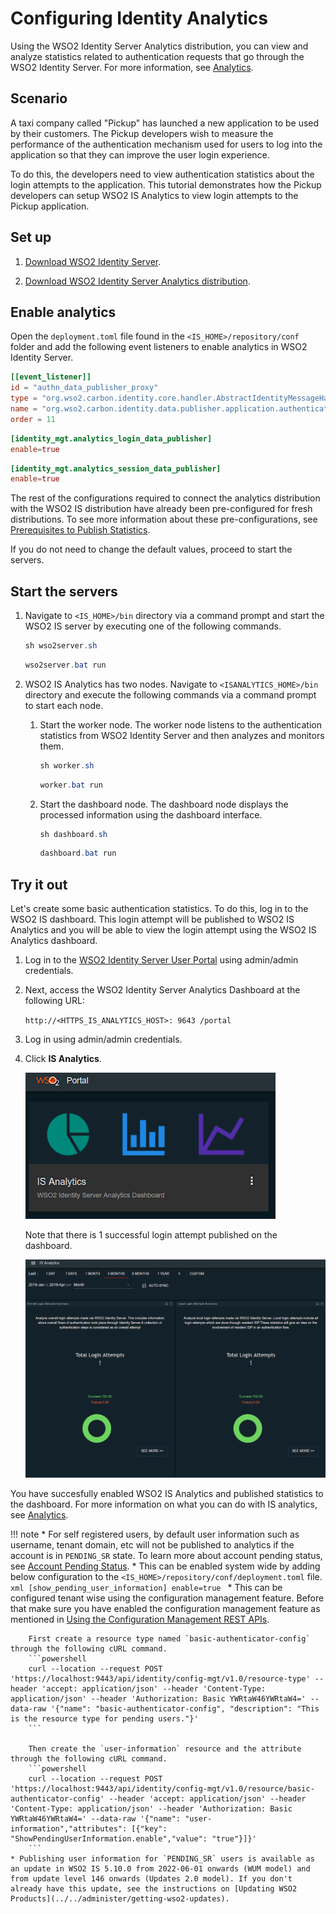 # Configuring Identity Analytics

Using the WSO2 Identity Server Analytics distribution, you can view and analyze statistics related to authentication requests that go through the WSO2 Identity Server. For more information, see [Analytics](../../learn/analytics).

## Scenario

A taxi company called "Pickup" has launched a new application to be used by their customers. The Pickup developers wish to measure the performance of the authentication mechanism used for users to log into the application so that they can improve the user login experience. 

To do this, the developers need to view authentication statistics about the login attempts to the application. This tutorial demonstrates how the Pickup developers can setup WSO2 IS Analytics to view login attempts to the Pickup application. 

## Set up 

1. [Download WSO2 Identity Server](https://wso2.com/identity-and-access-management/).

2. [Download WSO2 Identity Server Analytics distribution](https://github.com/wso2/analytics-is/releases/tag/v5.8.0-rc3).

## Enable analytics

Open the `deployment.toml` file found in the `<IS_HOME>/repository/conf` folder and add the following event listeners to enable analytics in WSO2 Identity Server. 
 
``` toml
[[event_listener]]
id = "authn_data_publisher_proxy"
type = "org.wso2.carbon.identity.core.handler.AbstractIdentityMessageHandler"
name = "org.wso2.carbon.identity.data.publisher.application.authentication.AuthnDataPublisherProxy" 
order = 11 
```

``` toml
[identity_mgt.analytics_login_data_publisher]
enable=true
```

```toml
[identity_mgt.analytics_session_data_publisher] 
enable=true
```

The rest of the configurations required to connect the analytics distribution with the WSO2 IS distribution have already been pre-configured for fresh distributions. To see more information about these pre-configurations, see [Prerequisites to Publish Statistics](../../learn/prerequisites-to-publish-statistics). 

If you do not need to change the default values, proceed to start the servers. 

## Start the servers

1. Navigate to `<IS_HOME>/bin` directory via a command prompt and start the WSO2 IS server by executing one of the following commands.

    ``` java tab="Linux/MacOS"
    sh wso2server.sh
    ```

    ``` java tab="Windows"
    wso2server.bat run
    ```

2. WSO2 IS Analytics has two nodes. Navigate to `<ISANALYTICS_HOME>/bin` directory and execute the following commands via a command prompt to start each node. 
    1. Start the worker node. The worker node listens to the authentication statistics from WSO2 Identity Server and then analyzes and monitors them. 
    
        ``` java tab="Linux/MacOS"
        sh worker.sh
        ```

        ``` java tab="Windows"
        worker.bat run
        ```

    2. Start the dashboard node. The dashboard node displays the processed information using the dashboard interface. 

        ``` java tab="Linux/MacOS"
        sh dashboard.sh
        ```

        ``` java tab="Windows"
        dashboard.bat run
        ```

## Try it out

Let's create some basic authentication statistics. To do this, log in to the WSO2 IS dashboard. This login attempt will be published to WSO2 IS Analytics and you will be able to view the login attempt using the WSO2 IS Analytics dashboard. 

1. Log in to the [WSO2 Identity Server User Portal](https://localhost:9443/user-portal/) using admin/admin credentials. 

2. Next, access the WSO2 Identity Server Analytics Dashboard at the following URL: 

    `http://<HTTPS_IS_ANALYTICS_HOST>: 9643 /portal`

3. Log in using admin/admin credentials. 

4. Click **IS Analytics**. 

    ![is-analytics](../assets/img/learn/is-analytics.png)

    Note that there is 1 successful login attempt published on the dashboard. 

    ![is-analytics-login-attempts](../assets/img/learn/is-analytics-login-attempts.png)

You have succesfully enabled WSO2 IS Analytics and published statistics to the dashboard. For more information on what you can do with IS analytics, see [Analytics](../../learn/analytics).

!!! note
    * For self registered users, by default user information such as username, tenant domain, etc will not be published to analytics if the account is in `PENDING_SR` state. To learn more about account pending status, see [Account Pending Status](../../learn/pending-account-status).
    * This can be enabled system wide by adding below configuration to the `<IS_HOME>/repository/conf/deployment.toml` file.
    ```xml
    [show_pending_user_information]
    enable=true
    ```
    * This can be configured tenant wise using the configuration management feature. Before that make sure you have enabled the configuration management feature as mentioned in [Using the Configuration Management REST APIs](../../develop/using-the-configuration-management-rest-apis).
    
        First create a resource type named `basic-authenticator-config` through the following cURL command.
        ```powershell
        curl --location --request POST 'https://localhost:9443/api/identity/config-mgt/v1.0/resource-type' --header 'accept: application/json' --header 'Content-Type: application/json' --header 'Authorization: Basic YWRtaW46YWRtaW4=' --data-raw '{"name": "basic-authenticator-config", "description": "This is the resource type for pending users."}'
        ```

        Then create the `user-information` resource and the attribute through the following cURL command.
        ```powershell
        curl --location --request POST 'https://localhost:9443/api/identity/config-mgt/v1.0/resource/basic-authenticator-config' --header 'accept: application/json' --header 'Content-Type: application/json' --header 'Authorization: Basic YWRtaW46YWRtaW4=' --data-raw '{"name": "user-information","attributes": [{"key": "ShowPendingUserInformation.enable","value": "true"}]}'
        ```
    * Publishing user information for `PENDING_SR` users is available as an update in WSO2 IS 5.10.0 from 2022-06-01 onwards (WUM model) and from update level 146 onwards (Updates 2.0 model). If you don't already have this update, see the instructions on [Updating WSO2 Products](../../administer/getting-wso2-updates).
